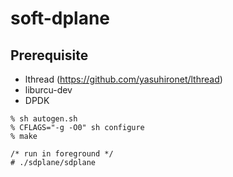# soft-dplane

## Prerequisite

- lthread (https://github.com/yasuhironet/lthread)
- liburcu-dev
- DPDK

```
% sh autogen.sh
% CFLAGS="-g -O0" sh configure
% make

/* run in foreground */
# ./sdplane/sdplane
```

